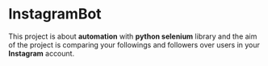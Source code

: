 # InstagramBot

This project is about **automation** with **python selenium** library and the aim of the project is comparing your followings and followers over users in your **Instagram** account. 
